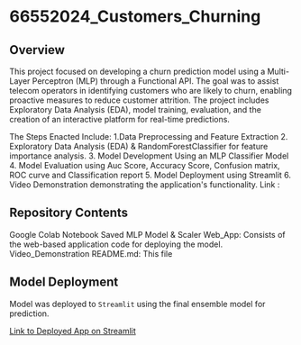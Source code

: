 # 66552024_Customers_Churning

## Overview
This project focused on developing a churn prediction model using a Multi-Layer Perceptron (MLP) through a Functional API. The goal was to assist telecom operators in identifying customers who are likely to churn, enabling proactive measures to reduce customer attrition. The project includes Exploratory Data Analysis (EDA), model training, evaluation, and the creation of an interactive platform for real-time predictions.

The Steps Enacted Include:
1.Data Preprocessing and Feature Extraction
2. Exploratory Data Analysis (EDA) & RandomForestClassifier for feature importance analysis.
3. Model Development Using an MLP Classifier Model
4. Model Evaluation using Auc Score, Accuracy Score, Confusion matrix, ROC curve and Classification report
5. Model Deployment using Streamlit
6. Video Demonstration demonstrating the application's functionality. Link :



## Repository Contents
Google Colab Notebook
Saved MLP Model & Scaler
Web_App: Consists of the web-based application code for deploying the model.
Video_Demonstration
README.md: This file



## Model Deployment
Model was deployed to `Streamlit` using the final ensemble model for prediction.


[Link to Deployed App on Streamlit](https://66552024customerschurning-aiassignment3.streamlit.app/)
